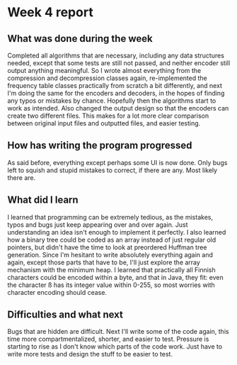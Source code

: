 # Week 4 report

## What was done during the week

Completed all algorithms that are necessary, including any data structures needed, except that some tests are still not passed, and neither encoder still output anything meaningful. So I wrote almost everything from the compression and decompression classes again, re-implemented the frequency table classes practically from scratch a bit differently, and next I'm doing the same for the encoders and decoders, in the hopes of finding any typos or mistakes by chance. Hopefully then the algorithms start to work as intended. Also changed the output design so that the encoders can create two different files. This makes for a lot more clear comparison between original input files and outputted files, and easier testing.

## How has writing the program progressed

As said before, everything except perhaps some UI is now done. Only bugs left to squish and stupid mistakes to correct, if there are any. Most likely there are. 

## What did I learn

I learned that programming can be extremely tedious, as the mistakes, typos and bugs just keep appearing over and over again. Just understanding an idea isn't enough to implement it perfectly. I also learned how a binary tree could be coded as an array instead of just regular old pointers, but didn't have the time to look at preordered Huffman tree generation. Since I'm hesitant to write absolutely everything again and again, except those parts that have to be, I'll just explore the array mechanism with the minimum heap. I learned that practically all Finnish characters could be encoded within a byte, and that in Java, they fit: even the character ß has its integer value within 0-255, so most worries with character encoding should cease.

## Difficulties and what next

Bugs that are hidden are difficult. Next I'll write some of the code again, this time more compartmentalized, shorter, and easier to test. Pressure is starting to rise as I don't know which parts of the code work. Just have to write more tests and design the stuff to be easier to test. 
